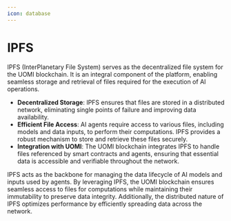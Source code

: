 ```yaml
---
icon: database
---
```


# IPFS

IPFS (InterPlanetary File System) serves as the decentralized file system for the UOMI blockchain. It is an integral component of the platform, enabling seamless storage and retrieval of files required for the execution of AI operations.

* **Decentralized Storage**: IPFS ensures that files are stored in a distributed network, eliminating single points of failure and improving data availability.
* **Efficient File Access**: AI agents require access to various files, including models and data inputs, to perform their computations. IPFS provides a robust mechanism to store and retrieve these files securely.
* **Integration with UOMI**: The UOMI blockchain integrates IPFS to handle files referenced by smart contracts and agents, ensuring that essential data is accessible and verifiable throughout the network.

IPFS acts as the backbone for managing the data lifecycle of AI models and inputs used by agents. By leveraging IPFS, the UOMI blockchain ensures seamless access to files for computations while maintaining their immutability to preserve data integrity. Additionally, the distributed nature of IPFS optimizes performance by efficiently spreading data across the network.

